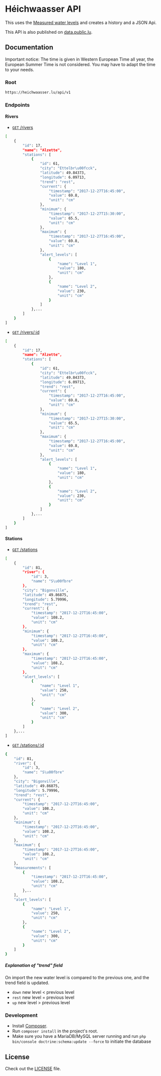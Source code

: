 Héichwaasser API
======

This uses the [Measured water levels](https://data.public.lu/en/datasets/measured-water-levels/) and creates a history and a JSON Api.

This API is also published on [data.public.lu](https://data.public.lu/en/reuses/heichwaasser-api/).

Documentation
------------

Important notice: The time is given in Western European Time all year, the European Summer Time is not considered. You may have to adapt the time to your needs.

### Root

```bash
https://heichwaasser.lu/api/v1
```

### Endpoints

#### Rivers
* [<code>GET</code> /rivers](https://heichwaasser.lu/api/v1/rivers)

```bash
[
    {
        "id": 17,
        "name": "Alzette",
        "stations": [
            {
                "id": 61,
                "city": "Ettelbr\u00fcck",
                "latitude": 49.84373,
                "longitude": 6.09713,
                "trend": "rest",
                "current": {
                    "timestamp": "2017-12-27T16:45:00",
                    "value": 69.8,
                    "unit": "cm"
                },
                "minimum": {
                    "timestamp": "2017-12-27T15:30:00",
                    "value": 65.5,
                    "unit": "cm"
                },
                "maximum": {
                    "timestamp": "2017-12-27T16:45:00",
                    "value": 69.8,
                    "unit": "cm"
                },
                "alert_levels": [
                    {
                        "name": "Level 1",
                        "value": 180,
                        "unit": "cm"
                    },
                    {
                        "name": "Level 2",
                        "value": 230,
                        "unit": "cm"
                    }
                ]
            },...
        ]
    }
]
```

* [<code>GET</code> /rivers/:id](https://heichwaasser.lu/api/v1/rivers/17)

```bash
[
    {
        "id": 17,
        "name": "Alzette",
        "stations": [
            {
                "id": 61,
                "city": "Ettelbr\u00fcck",
                "latitude": 49.84373,
                "longitude": 6.09713,
                "trend": "rest",
                "current": {
                    "timestamp": "2017-12-27T16:45:00",
                    "value": 69.8,
                    "unit": "cm"
                },
                "minimum": {
                    "timestamp": "2017-12-27T15:30:00",
                    "value": 65.5,
                    "unit": "cm"
                },
                "maximum": {
                    "timestamp": "2017-12-27T16:45:00",
                    "value": 69.8,
                    "unit": "cm"
                },
                "alert_levels": [
                    {
                        "name": "Level 1",
                        "value": 180,
                        "unit": "cm"
                    },
                    {
                        "name": "Level 2",
                        "value": 230,
                        "unit": "cm"
                    }
                ]
            },...
        ]
    }
]
```
#### Stations
* [<code>GET</code> /stations](https://heichwaasser.lu/api/v1/stations)
```bash
[
    {
        "id": 81,
        "river": {
            "id": 3,
            "name": "S\u00fbre"
        },
        "city": "Bigonville",
        "latitude": 49.86875,
        "longitude": 5.79996,
        "trend": "rest",
        "current": {
            "timestamp": "2017-12-27T16:45:00",
            "value": 108.2,
            "unit": "cm"
        },
        "minimum": {
            "timestamp": "2017-12-27T16:45:00",
            "value": 108.2,
            "unit": "cm"
        },
        "maximum": {
            "timestamp": "2017-12-27T16:45:00",
            "value": 108.2,
            "unit": "cm"
        },
        "alert_levels": [
            {
                "name": "Level 1",
                "value": 250,
                "unit": "cm"
            },
            {
                "name": "Level 2",
                "value": 300,
                "unit": "cm"
            }
        ]
    },...
]
```
* [<code>GET</code> /stations/:id](https://heichwaasser.lu/api/v1/stations/81)
```bash
{
    "id": 81,
    "river": {
        "id": 3,
        "name": "S\u00fbre"
    },
    "city": "Bigonville",
    "latitude": 49.86875,
    "longitude": 5.79996,
    "trend": "rest",
    "current": {
        "timestamp": "2017-12-27T16:45:00",
        "value": 108.2,
        "unit": "cm"
    },
    "minimum": {
        "timestamp": "2017-12-27T16:45:00",
        "value": 108.2,
        "unit": "cm"
    },
    "maximum": {
        "timestamp": "2017-12-27T16:45:00",
        "value": 108.2,
        "unit": "cm"
    },
    "measurements": [
        {
            "timestamp": "2017-12-27T16:45:00",
            "value": 108.2,
            "unit": "cm"
        },..
    ],
    "alert_levels": [
        {
            "name": "Level 1",
            "value": 250,
            "unit": "cm"
        },
        {
            "name": "Level 2",
            "value": 300,
            "unit": "cm"
        }
    ]
}
```
##### Explanation of "trend" field
On import the new water level is compared to the previous one, and the trend field is updated.
* `down` new level < previous level
* `rest` new level = previous level
* `up`   new level > previous level

### Development
* Install [Composer](https://getcomposer.org/).
* Run `composer install` in the project's root.
* Make sure you have a MariaDB/MySQL server running and run `php bin/console doctrine:schema:update --force` to initiate the database

License
------------

 Check out the [LICENSE](LICENSE) file.
